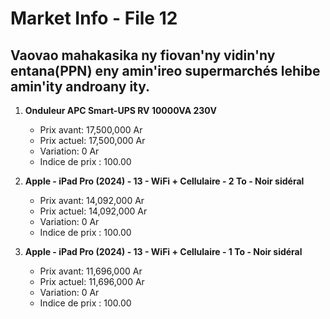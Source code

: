 # Market Info - File 12

## Vaovao mahakasika ny fiovan'ny vidin'ny entana(PPN) eny amin'ireo supermarchés lehibe amin'ity androany ity.

1. **Onduleur APC Smart-UPS RV 10000VA 230V**
   - Prix avant: 17,500,000 Ar
   - Prix actuel: 17,500,000 Ar
   - Variation: 0 Ar
   - Indice de prix : 100.00

2. **Apple - iPad Pro (2024) - 13 - WiFi + Cellulaire - 2 To - Noir sidéral**
   - Prix avant: 14,092,000 Ar
   - Prix actuel: 14,092,000 Ar
   - Variation: 0 Ar
   - Indice de prix : 100.00

3. **Apple - iPad Pro (2024) - 13 - WiFi + Cellulaire - 1 To - Noir sidéral**
   - Prix avant: 11,696,000 Ar
   - Prix actuel: 11,696,000 Ar
   - Variation: 0 Ar
   - Indice de prix : 100.00

